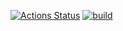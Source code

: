 [![Actions Status](https://github.com/sshvasi/fullstack-javascript-project-11/workflows/hexlet-check/badge.svg)](https://github.com/sshvasi/fullstack-javascript-project-11/actions)
[![build](https://github.com/sshvasi/fullstack-javascript-project-11/actions/workflows/build.yml/badge.svg)](https://github.com/sshvasi/fullstack-javascript-project-11/actions/workflows/build.yml)
